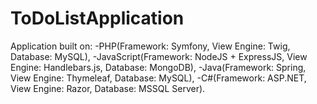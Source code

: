 # ToDoListApplication
Application built on: 
-PHP(Framework: Symfony, View Engine: Twig, Database: MySQL), 
-JavaScript(Framework: NodeJS + ExpressJS, View Engine: Handlebars.js, Database: MongoDB), -Java(Framework: Spring, View Engine: Thymeleaf, Database: MySQL), 
-C#(Framework: ASP.NET, View Engine: Razor, Database: MSSQL Server).
